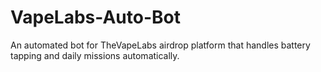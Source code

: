 # VapeLabs-Auto-Bot
An automated bot for TheVapeLabs airdrop platform that handles battery tapping and daily missions automatically.
